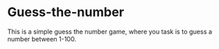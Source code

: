 # Guess-the-number
This is a simple guess the number game, where you task is to guess a number between 1-100.
